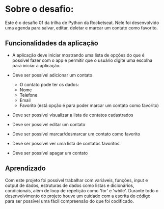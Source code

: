 # Sobre o desafio:

Este é o desafio 01 da trilha de Python da Rocketseat.
Nele foi desenvolvido uma agenda para salvar, editar, deletar e marcar um contato como favorito.

## Funcionalidades da aplicação

- A aplicação deve iniciar mostrando uma lista de opções do que é possível fazer com o app e permitir que o usuário digite uma escolha para iniciar a aplicação.

- Deve ser possível adicionar um contato
    - O contato pode ter os dados:
    - Nome
    - Telefone
    - Email
    - Favorito (está opção é para poder marcar um contato como favorito)

- Deve ser possível visualizar a lista de contatos cadastrados
- Deve ser possível editar um contato
- Deve ser possível marcar/desmarcar um contato como favorito
- Deve ser possível ver uma lista de contatos favoritos
- Deve ser possível apagar um contato

## Aprendizado
Com este projeto foi possível trabalhar com variáveis, funções, input e output de dados, estruturas de dados como listas e dicionários, condicionais, além de loop de repetição como 'for' e 'while'. Durante todo o desenvolvimento do projeto houve um cuidado com a escrita do código para ser possível uma fácil compreensão do que foi codificado.
